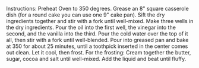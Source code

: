 Instructions:
Preheat Oven to 350 degrees.
Grease an 8" square casserole dish (for a round cake you can use one 9" cake pan).
Sift the dry ingredients together and stir with a fork until well-mixed. Make three wells in the dry ingredients. Pour the oil into the first well, the vinegar into the second, and the vanilla into the third. Pour the cold water over the top of it all, then stir with a fork until well-blended. Pour into greased pan and bake at 350 for about 25 minutes, until a toothpick inserted in the center comes out clean. Let it cool, then frost.
For the frosting:
Cream together the butter, sugar, cocoa and salt until well-mixed. Add the liquid and beat until fluffy.